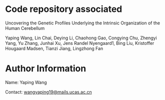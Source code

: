 # Code repository associated

Uncovering the Genetic Profiles Underlying the Intrinsic Organization of the Human Cerebellum

Yaping Wang, Lin Chai, Deying Li, Chaohong Gao, Congying Chu, Zhengyi Yang, Yu Zhang, Junhai Xu, Jens Randel Nyengaard1, Bing Liu, Kristoffer Hougaard Madsen, Tianzi Jiang, Lingzhong Fan

# Author Information

Name: Yaping Wang

Contact: wangyaping19@mails.ucas.ac.cn
